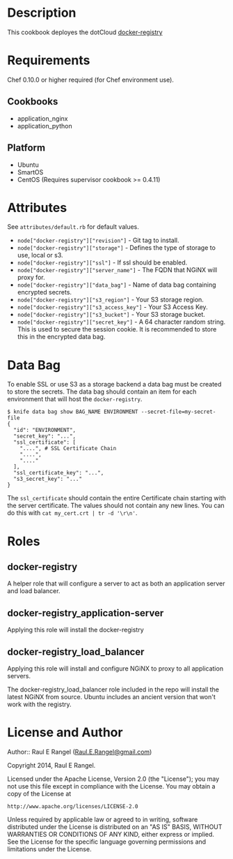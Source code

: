 Description
===========

This cookbook deployes the dotCloud [docker-registry](https://github.com/dotcloud/docker-registry)

Requirements
============

Chef 0.10.0 or higher required (for Chef environment use).

Cookbooks
---------

* application_nginx
* application_python

Platform
--------

* Ubuntu
* SmartOS
* CentOS (Requires supervisor cookbook >= 0.4.11)

Attributes
==========

See `attributes/default.rb` for default values.

* `node["docker-registry"]["revision"]` - Git tag to install.
* `node["docker-registry"]["storage"]` - Defines the type of storage to use, local or s3.
* `node["docker-registry"]["ssl"]` - If ssl should be enabled.
* `node["docker-registry"]["server_name"]` - The FQDN that NGiNX will proxy for.
* `node["docker-registry"]["data_bag"]` - Name of data bag containing encrypted secrets.
* `node["docker-registry"]["s3_region"]` - Your S3 storage region.
* `node["docker-registry"]["s3_access_key"]` - Your S3 Access Key.
* `node["docker-registry"]["s3_bucket"]` - Your S3 storage bucket.
* `node["docker-registry"]["secret_key"]` - A 64 character random string. This is used to secure the session cookie. It is recommended to store this in the encrypted data bag.

Data Bag
==========

To enable SSL or use S3 as a storage backend a data bag must be created to store the secrets. The data bag should contain an item for each environment that will host the `docker-registry`.

    $ knife data bag show BAG_NAME ENVIRONMENT --secret-file=my-secret-file
    {
      "id": "ENVIRONMENT",
      "secret_key": "...",
      "ssl_certificate": [
        "....", # SSL Certificate Chain
        "....",
        "...."
      ],
      "ssl_certificate_key": "...",
      "s3_secret_key": "..."
    }

The `ssl_certificate` should contain the entire Certificate chain starting with the server certificate. The values should not contain any new lines. You can do this with `cat my_cert.crt | tr -d '\r\n'`.

Roles
=====

docker-registry
---------------

A helper role that will configure a server to act as both an application server and load balancer.


docker-registry_application-server
----------------------------------

Applying this role will install the docker-registry


docker-registry_load_balancer
-----------------------------

Applying this role will install and configure NGiNX to proxy to all application servers.

The docker-registry_load_balancer role included in the repo will install the latest NGiNX from source. Ubuntu includes an ancient version that won't work with the registry.


License and Author
==================

Author:: Raul E Rangel (<Raul.E.Rangel@gmail.com>)

Copyright 2014, Raul E Rangel.

Licensed under the Apache License, Version 2.0 (the "License");
you may not use this file except in compliance with the License.
You may obtain a copy of the License at

    http://www.apache.org/licenses/LICENSE-2.0

Unless required by applicable law or agreed to in writing, software
distributed under the License is distributed on an "AS IS" BASIS,
WITHOUT WARRANTIES OR CONDITIONS OF ANY KIND, either express or implied.
See the License for the specific language governing permissions and
limitations under the License.
